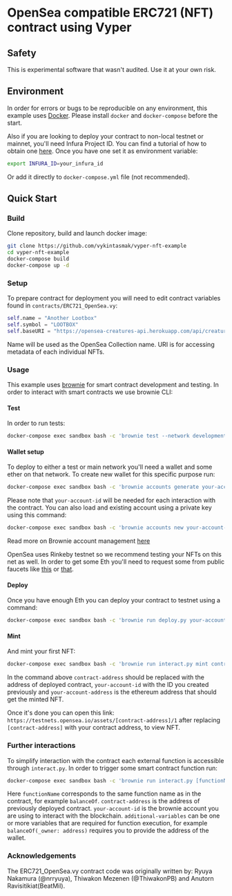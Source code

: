 # OpenSea compatible ERC721 (NFT) contract using Vyper
## Safety
This is experimental software that wasn't audited. Use it at your own risk.
## Environment
In order for errors or bugs to be reproducible on any environment, this example uses [Docker](https://docs.docker.com/get-docker/). Please install `docker` and `docker-compose` before the start.

Also if you are looking to deploy your contract to non-local testnet or mainnet, you'll need Infura Project ID. You can find a tutorial of how to obtain one [here](https://blog.infura.io/getting-started-with-infura-28e41844cc89/). Once you have one set it as environment variable:
```Bash
export INFURA_ID=your_infura_id
```
Or add it directly to `docker-compose.yml` file (not recommended).
## Quick Start
### Build
Clone repository, build and launch docker image:
```Bash
git clone https://github.com/vykintasmak/vyper-nft-example
cd vyper-nft-example
docker-compose build
docker-compose up -d
```
### Setup
To prepare contract for deployment you will need to edit contract variables found in `contracts/ERC721_OpenSea.vy`:
```python
self.name = "Another Lootbox"
self.symbol = "LOOTBOX"
self.baseURI = "https://opensea-creatures-api.herokuapp.com/api/creature/"
```
Name will be used as the OpenSea Collection name. URI is for accessing metadata of each individual NFTs.
### Usage
This example uses [brownie](https://github.com/eth-brownie/brownie) for smart contract development and testing. In order to interact with smart contracts we use brownie CLI:
#### Test
In order to run tests:
```Bash
docker-compose exec sandbox bash -c 'brownie test --network development'
```
#### Wallet setup
To deploy to either a test or main network you'll need a wallet and some ether on that network. 
To create new wallet for this specific purpose run:
```Bash
docker-compose exec sandbox bash -c 'brownie accounts generate your-account-id'
```
Please note that `your-account-id` will be needed for each interaction with the contract. You can also load and existing account using a private key using this command:
```Bash
docker-compose exec sandbox bash -c 'brownie accounts new your-account-id'
```
Read more on Brownie account management [here](https://eth-brownie.readthedocs.io/en/stable/account-management.html)

OpenSea uses Rinkeby testnet so we recommend testing your NFTs on this net as well. In order to get some Eth you'll need to request some from public faucets like [this](https://faucet.rinkeby.io/) or [that](https://faucet.paradigm.xyz/).
#### Deploy
Once you have enough Eth you can deploy your contract to testnet using a command:
```Bash
docker-compose exec sandbox bash -c 'brownie run deploy.py your-account-id --network rinkeby'
```
#### Mint
And mint your first NFT:
```Bash
docker-compose exec sandbox bash -c 'brownie run interact.py mint contract-address your-account-id your-account-address --network rinkeby'
```
In the command above `contract-address` should be replaced with the address of deployed contract, `your-account-id` with the ID you created previously and `your-account-address` is the ethereum address that should get the minted NFT.

Once it's done you can open this link: `https://testnets.opensea.io/assets/[contract-address]/1` after replacing `[contract-address]` with your contract address, to view NFT.
### Further interactions
To simplify interaction with the contract each external function is accessible through `interact.py`. In order to trigger some smart contract function run:
```Bash
docker-compose exec sandbox bash -c 'brownie run interact.py [functionName] [contract-address] [your-account-id] [additional-variables] --network rinkeby'
```
Here `functionName` corresponds to the same function name as in the contract, for example `balanceOf`. `contract-address` is the address of previously deployed contract. `your-account-id` is the brownie account you are using to interact with the blockchain. `additional-variables` can be one or more variables that are required for function execution, for example `balanceOf(_owner: address)` requires you to provide the address of the wallet.
### Acknowledgements
The ERC721_OpenSea.vy contract code was originally written by: Ryuya Nakamura (@nrryuya), Thiwakon Mezenen (@ThiwakonPB) and Anutorn Ravisitikiat(BeatMil).
